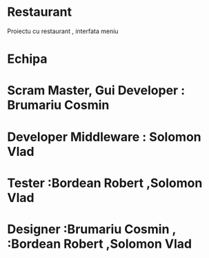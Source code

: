 # Restaurant

Proiectu cu restaurant , interfata meniu

# Echipa

  # Scram Master, Gui Developer : Brumariu Cosmin
  # Developer Middleware : Solomon Vlad
  # Tester :Bordean Robert ,Solomon Vlad
  # Designer :Brumariu Cosmin , :Bordean Robert ,Solomon Vlad

